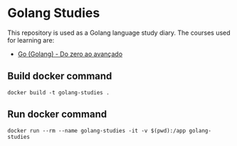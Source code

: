 # Golang Studies

This repository is used as a Golang language study diary. The courses used for learning are:

* [Go (Golang) - Do zero ao avançado](https://www.udemy.com/course/golang-do-zero-ao-avancado/)

## Build docker command
    docker build -t golang-studies . 

## Run docker command
    docker run --rm --name golang-studies -it -v $(pwd):/app golang-studies